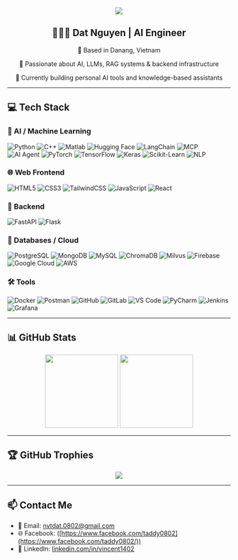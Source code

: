 <div align="center">
  <img src="https://readme-typing-svg.herokuapp.com/?font=Righteous&size=24&color=62825D&center=true&vCenter=true&width=500&height=40&duration=3000&lines=Hello+World!;I'm+Dat+Nguyen+👋🏼" />
</div>

<div align="center">
  <h2>🧑🏼‍💻 Dat Nguyen | AI Engineer</h2>
  <p>📍 Based in Danang, Vietnam</p>
  <p>🧠 Passionate about AI, LLMs, RAG systems & backend infrastructure</p>
  <p>🌱 Currently building personal AI tools and knowledge-based assistants</p>
</div>

---

## 💻 Tech Stack

### 🧠 AI / Machine Learning
![Python](https://img.shields.io/badge/python-3670A0?style=plastic&logo=python&logoColor=ffdd54)
![C++](https://img.shields.io/badge/C++-%2300599C.svg?style=plastic&logo=c%2B%2B&logoColor=white)
![Matlab](https://img.shields.io/badge/MATLAB-%23f58025.svg?style=plastic&logo=Mathworks&logoColor=white)
![Hugging Face](https://img.shields.io/badge/HuggingFace-%23FFD21F.svg?style=plastic&logo=huggingface&logoColor=black)
![LangChain](https://img.shields.io/badge/LangChain-000000?style=plastic&logo=LangChain&logoColor=white)
![MCP](https://img.shields.io/badge/MCP-Model_Context_Protocol-%2300CED1.svg?style=plastic)
![AI Agent](https://img.shields.io/badge/AI%20Agent-LLM_Orchestration-%2325aae1.svg?style=plastic)
![PyTorch](https://img.shields.io/badge/PyTorch-%23EE4C2C.svg?style=plastic&logo=PyTorch&logoColor=white)
![TensorFlow](https://img.shields.io/badge/TensorFlow-%23FF6F00.svg?style=plastic&logo=tensorflow&logoColor=white)
![Keras](https://img.shields.io/badge/Keras-%23D00000.svg?style=plastic&logo=keras&logoColor=white)
![Scikit-Learn](https://img.shields.io/badge/scikit--learn-%23F7931E.svg?style=plastic&logo=scikit-learn&logoColor=white)
![NLP](https://img.shields.io/badge/NLP-%23cc6699.svg?style=plastic)

### 🌐 Web Frontend
![HTML5](https://img.shields.io/badge/html5-%23E34F26.svg?style=plastic&logo=html5&logoColor=white)
![CSS3](https://img.shields.io/badge/css3-%231572B6.svg?style=plastic&logo=css3&logoColor=white)
![TailwindCSS](https://img.shields.io/badge/tailwindcss-%2338B2AC.svg?style=plastic&logo=tailwind-css&logoColor=white)
![JavaScript](https://img.shields.io/badge/javascript-%23323330.svg?style=plastic&logo=javascript&logoColor=%23F7DF1E)
![React](https://img.shields.io/badge/react-%2320232a.svg?style=plastic&logo=react&logoColor=%2361DAFB)

### 🔧 Backend
![FastAPI](https://img.shields.io/badge/FastAPI-005571?style=plastic&logo=fastapi)
![Flask](https://img.shields.io/badge/Flask-%23000.svg?style=plastic&logo=flask&logoColor=white)

### 💾 Databases / Cloud
![PostgreSQL](https://img.shields.io/badge/postgres-%23316192.svg?style=plastic&logo=postgresql&logoColor=white)
![MongoDB](https://img.shields.io/badge/MongoDB-%2347A248.svg?style=plastic&logo=mongodb&logoColor=white)
![MySQL](https://img.shields.io/badge/mysql-%2300f.svg?style=plastic&logo=mysql&logoColor=white)
![ChromaDB](https://img.shields.io/badge/ChromaDB-%2300FFAA.svg?style=plastic)
![Milvus](https://img.shields.io/badge/Milvus-%234B0082.svg?style=plastic)
![Firebase](https://img.shields.io/badge/firebase-%23FFCA28.svg?style=plastic&logo=firebase&logoColor=black)
![Google Cloud](https://img.shields.io/badge/googlecloud-%234285F4.svg?style=plastic&logo=google-cloud&logoColor=white)
![AWS](https://img.shields.io/badge/AWS-%23FF9900.svg?style=plastic&logo=amazon-aws&logoColor=white)

### 🛠 Tools
![Docker](https://img.shields.io/badge/docker-%230db7ed.svg?style=plastic&logo=docker&logoColor=white)
![Postman](https://img.shields.io/badge/Postman-FF6C37?style=plastic&logo=postman&logoColor=white)
![GitHub](https://img.shields.io/badge/github-%23121011.svg?style=plastic&logo=github&logoColor=white)
![GitLab](https://img.shields.io/badge/gitlab-%23181717.svg?style=plastic&logo=gitlab&logoColor=white)
![VS Code](https://img.shields.io/badge/VS%20Code-0078d7.svg?style=plastic&logo=visual-studio-code&logoColor=white)
![PyCharm](https://img.shields.io/badge/PyCharm-143?style=plastic&logo=pycharm&logoColor=white)
![Jenkins](https://img.shields.io/badge/Jenkins-%23D24939.svg?style=plastic&logo=jenkins&logoColor=white)
![Grafana](https://img.shields.io/badge/Grafana-%23F46800.svg?style=plastic&logo=grafana&logoColor=white)

---

## 📊 GitHub Stats

<p align="center">
  <img src="https://github-readme-stats.vercel.app/api?username=VincentTD1402&show_icons=true&theme=dark" height="165"/>
  <img src="https://github-readme-stats.vercel.app/api/top-langs/?username=VincentTD1402&layout=compact&theme=dark" height="165"/>
</p>

---

## 🏆 GitHub Trophies

<p align="center">
  <img src="https://github-profile-trophy.vercel.app/?username=VincentTD1402&theme=darkhub" />
</p>

---

## 📫 Contact Me

- 📧 Email: [nvtdat.0802@gmail.com](mailto:nvtdat.0802@gmail.com)  
- 🌐 Facebook: ([https://www.facebook.com/taddy0802](https://www.facebook.com/taddy0802/))  
- 💼 LinkedIn: [linkedin.com/in/vincent1402](www.linkedin.com/in/vincent1402)

